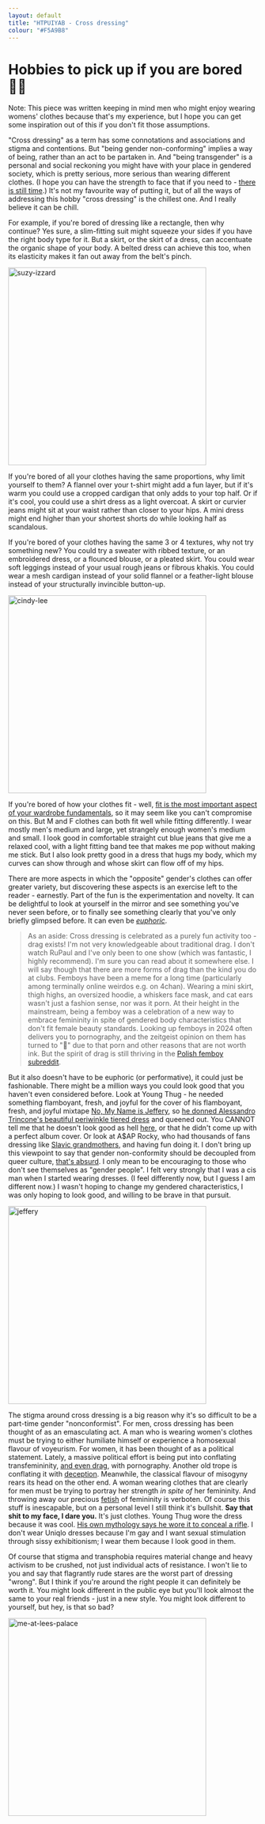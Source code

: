 ```yaml
---
layout: default
title: "HTPUIYAB - Cross dressing"
colour: "#F5A9B8"
---
```


# Hobbies to pick up if you are bored 🏳️‍⚧️

Note: This piece was written keeping in mind men who might enjoy wearing womens' clothes because that's my experience, but I hope you can get some inspiration out of this if you don't fit those assumptions.

"Cross dressing" as a term has some connotations and associations and stigma and contentions. But "being gender non-conforming" implies a way of being, rather than an act to be partaken in. And "being transgender" is a personal and social reckoning you might have with your place in gendered society, which is pretty serious, more serious than wearing different clothes. (I hope you can have the strength to face that if you need to - [there is still time](https://letterboxd.com/film/i-saw-the-tv-glow/).) It's not my favourite way of putting it, but of all the ways of addressing this hobby "cross dressing" is the chillest one. And I really believe it can be chill.

For example, if you're bored of dressing like a rectangle, then why continue? Yes sure, a slim-fitting suit might squeeze your sides if you have the right body type for it. But a skirt, or the skirt of a dress, can accentuate the organic shape of your body. A belted dress can achieve this too, when its elasticity makes it fan out away from the belt's pinch.

<img src="https://www.shutterstock.com/editorial/image-editorial/MaTbMe0cO9DcEez1NzMwODY=/eddie-izzard-1500w-13365630h.jpg" alt="suzy-izzard" style="width: 400px" />

If you're bored of all your clothes having the same proportions, why limit yourself to them? A flannel over your t-shirt might add a fun layer, but if it's warm you could use a cropped cardigan that only adds to your top half. Or if it's cool, you could use a shirt dress as a light overcoat. A skirt or curvier jeans might sit at your waist rather than closer to your hips. A mini dress might end higher than your shortest shorts do while looking half as scandalous.

If you're bored of your clothes having the same 3 or 4 textures, why not try something new? You could try a sweater with ribbed texture, or an embroidered dress, or a flounced blouse, or a pleated skirt. You could wear soft leggings instead of your usual rough jeans or fibrous khakis. You could wear a mesh cardigan instead of your solid flannel or a feather-light blouse instead of your structurally invincible button-up.

<img src="https://64.media.tumblr.com/11a185e7ee421707c2fc134e8980d7a1/tumblr_piz1d0zpf01tlq10co1_1280.jpg" alt="cindy-lee" style="width: 400px" />

If you're bored of how your clothes fit - well, [fit is the most important aspect of your wardrobe fundamentals](https://youtu.be/fCl-ixtBu1Q), so it may seem like you can't compromise on this. But M and F clothes can both fit well while fitting differently. I wear mostly men's medium and large, yet strangely enough women's medium and small. I look good in comfortable straight cut blue jeans that give me a relaxed cool, with a light fitting band tee that makes me pop without making me stick. But I also look pretty good in a dress that hugs my body, which my curves can show through and whose skirt can flow off of my hips.

There are more aspects in which the "opposite" gender's clothes can offer greater variety, but discovering these aspects is an exercise left to the reader - earnestly. Part of the fun is the experimentation and novelty. It can be delightful to look at yourself in the mirror and see something you've never seen before, or to finally see something clearly that you've only briefly glimpsed before. It can even be *[euphoric](https://unbound.com/books/gender-euphoria)*.

>  As an aside: Cross dressing is celebrated as a purely fun activity too - drag exists! I'm not very knowledgeable about traditional drag. I don't watch RuPaul and I've only been to one show (which was fantastic, I highly recommend). I'm sure you can read about it somewhere else. I will say though that there are more forms of drag than the kind you do at clubs. Femboys have been a meme for a long time (particularly among terminally online weirdos e.g. on 4chan). Wearing a mini skirt, thigh highs, an oversized hoodie, a whiskers face mask, and cat ears wasn't just a fashion sense, nor was it porn. At their height in the mainstream, being a femboy was a celebration of a new way to embrace femininity in spite of gendered body characteristics that don't fit female beauty standards. Looking up femboys in 2024 often delivers you to pornography, and the zeitgeist opinion on them has turned to "🤢" due to that porn and other reasons that are not worth ink. But the spirit of drag is still thriving in the [Polish femboy subreddit](https://www.reddit.com/r/fembojs/).

But it also doesn't have to be euphoric (or performative), it could just be fashionable. There might be a million ways you could look good that you haven't even considered before. Look at Young Thug - he needed something flamboyant, fresh, and joyful for the cover of his flamboyant, fresh, and joyful mixtape [No, My Name is Jeffery](https://en.wikipedia.org/wiki/Jeffery_(mixtape)), so [he donned Alessandro Trincone's beautiful periwinkle tiered dress](https://youtu.be/qaitCRnqsdY) and queened out. You CANNOT tell me that he doesn't look good as hell [here](https://genius.com/a/here-are-original-outtake-photos-from-young-thug-s-jeffery-cover-shoot), or that he didn't come up with a perfect album cover. Or look at A$AP Rocky, who had thousands of fans dressing like [Slavic grandmothers](https://youtu.be/KViOTZ62zBg), and having fun doing it. I don't bring up this viewpoint to say that gender non-conformity should be decoupled from queer culture, [that's absurd](https://www.vogue.com/vogueworld/article/asap-rocky-babushka-trend-instagram). I only mean to be encouraging to those who don't see themselves as "gender people". I felt very strongly that I was a cis man when I started wearing dresses. (I feel differently now, but I guess I am different now.) I wasn't hoping to change my gendered characteristics, I was only hoping to look good, and willing to be brave in that pursuit.

<img src="https://upload.wikimedia.org/wikipedia/en/b/bc/Jeffery_young_thug.jpg" alt="jeffery" style="width: 400px" />

The stigma around cross dressing is a big reason why it's so difficult to be a part-time gender "nonconformist". For men, cross dressing has been thought of as an emasculating act. A man who is wearing women's clothes must be trying to either humiliate himself or experience a homosexual flavour of voyeurism. For women, it has been thought of as a political statement. Lately, a massive political effort is being put into conflating transfemininity, [and even drag](https://www.theguardian.com/culture/2022/aug/11/im-just-trying-to-make-the-world-a-little-brighter-how-the-culture-wars-hijacked-drag-queen-story-hour), with pornography. Another old trope is conflating it with [deception](https://letterboxd.com/film/mrs-doubtfire/). Meanwhile, the classical flavour of misogyny rears its head on the other end. A woman wearing clothes that are clearly for men must be trying to portray her strength *in spite of* her femininity. And throwing away our precious [fetish](https://en.wikipedia.org/wiki/Fetishism) of femininity is verboten. Of course this stuff is inescapable, but on a personal level I still think it's bullshit. **Say that shit to my face, I dare you.** It's just clothes. Young Thug wore the dress because it was cool. [His own mythology says he wore it to conceal a rifle](https://genius.com/17826909). I don't wear Uniqlo dresses because I'm gay and I want sexual stimulation through sissy exhibitionism; I wear them because I look good in them.

Of course that stigma and transphobia requires material change and heavy activism to be crushed, not just individual acts of resistance. I won't lie to you and say that flagrantly rude stares are the worst part of dressing "wrong". But I think if you're around the right people it can definitely be worth it. You might look different in the public eye but you'll look almost the same to your real friends - just in a new style. You might look different to yourself, but hey, is that so bad?

<img src="https://rikingurditta.github.io/blog/img/lees-dress.jpg" alt="me-at-lees-palace" style="width: 400px" />
